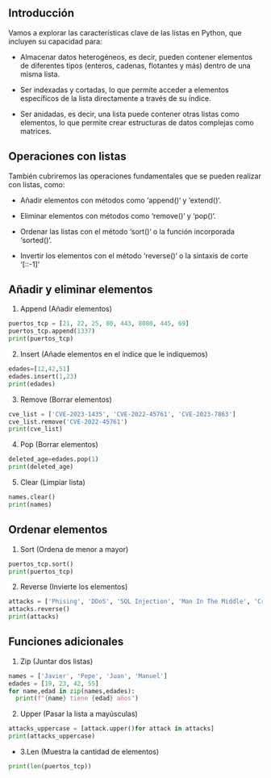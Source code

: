 ## Introducción[](#introduccion)

Vamos a explorar las características clave de las listas en Python, que incluyen su capacidad para:

- Almacenar datos heterogéneos, es decir, pueden contener elementos de diferentes tipos (enteros, cadenas, flotantes y más) dentro de una misma lista.

- Ser indexadas y cortadas, lo que permite acceder a elementos específicos de la lista directamente a través de su índice.

- Ser anidadas, es decir, una lista puede contener otras listas como elementos, lo que permite crear estructuras de datos complejas como matrices.

## Operaciones con listas

También cubriremos las operaciones fundamentales que se pueden realizar con listas, como:

- Añadir elementos con métodos como ‘append()‘ y ‘extend()‘.

- Eliminar elementos con métodos como ‘remove()‘ y ‘pop()‘.

- Ordenar las listas con el método ‘sort()‘ o la función incorporada ‘sorted()‘.

- Invertir los elementos con el método ‘reverse()‘ o la sintaxis de corte ‘[::-1]‘

## Añadir y eliminar elementos

1. Append (Añadir elementos)

```python
puertos_tcp = [21, 22, 25, 80, 443, 8080, 445, 69]
puertos_tcp.append(1337)
print(puertos_tcp)
```

2. Insert (Añade elementos en el índice que le indiquemos)

```python
edades=[12,42,51]
edades.insert(1,23)
print(edades)
```

3. Remove (Borrar elementos)

```python
cve_list = ['CVE-2023-1435', 'CVE-2022-45761', 'CVE-2023-7863']
cve_list.remove('CVE-2022-45761')
print(cve_list)
```

4. Pop (Borrar elementos)

```python
deleted_age=edades.pop(1)
print(deleted_age)
```

5. Clear (Limpiar lista)

```python
names.clear()
print(names)
```

## Ordenar elementos[](#ordenar-elementos)

1. Sort (Ordena de menor a mayor)

```python
puertos_tcp.sort()
print(puertos_tcp)
```

2. Reverse (Invierte los elementos)

```python
attacks = ['Phising', 'DDoS', 'SQL Injection', 'Man In The Middle', 'Cross-Site Scripting']
attacks.reverse()
print(attacks)
```

## Funciones adicionales[](#funciones-adicionales)

1. Zip (Juntar dos listas)

```python
names = ['Javier', 'Pepe', 'Juan', 'Manuel']
edades = [19, 23, 42, 55]
for name,edad in zip(names,edades):
  print(f"{name} tiene {edad} años")
```

2. Upper (Pasar la lista a mayúsculas)

```python
attacks_uppercase = [attack.upper()for attack in attacks]
print(attacks_uppercase)
```

- 3.Len (Muestra la cantidad de elementos)

```python
print(len(puertos_tcp))
```